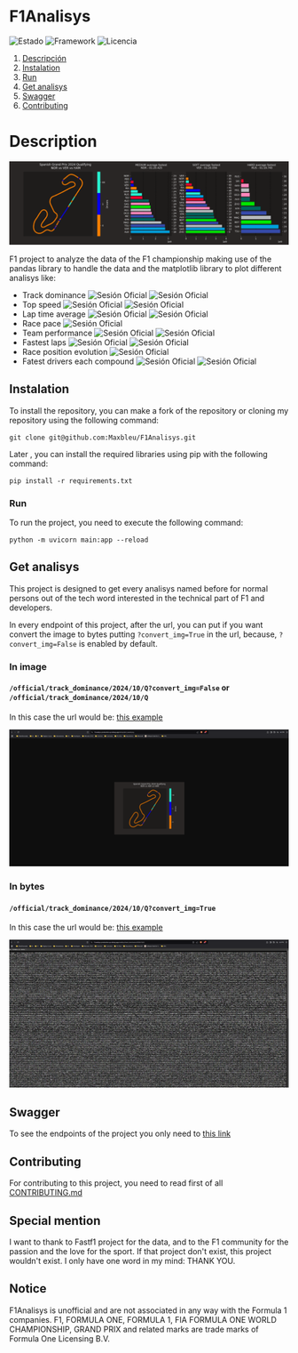 # F1Analisys

![Estado](https://img.shields.io/badge/Status-developing-yellow) ![Framework](https://img.shields.io/badge/Framework-FastAPI-red) ![Licencia](https://img.shields.io/badge/Licencia-MIT-yellow)

1. [Descripción](#descripción)
2. [Instalation](#instalation)
3. [Run](#run)
4. [Get analisys](#get-analisys)
5. [Swagger](#swagger)
6. [Contributing](#contributing)

# Description

<img src="./img/banner_repository.png" alt="Banner principal del proyecto">

F1 project to analyze the data of the F1 championship making use of the pandas library to handle the data and the matplotlib library to plot different analisys like:

- Track dominance ![Sesión Oficial](https://img.shields.io/badge/-Official-blue) ![Sesión Oficial](https://img.shields.io/badge/-Pretesting-red)
- Top speed ![Sesión Oficial](https://img.shields.io/badge/-Official-blue) ![Sesión Oficial](https://img.shields.io/badge/-Pretesting-red)
- Lap time average ![Sesión Oficial](https://img.shields.io/badge/-Official-blue) ![Sesión Oficial](https://img.shields.io/badge/-Pretesting-red)
- Race pace ![Sesión Oficial](https://img.shields.io/badge/-Official-blue)
- Team performance ![Sesión Oficial](https://img.shields.io/badge/-Official-blue) ![Sesión Oficial](https://img.shields.io/badge/-Pretesting-red)
- Fastest laps ![Sesión Oficial](https://img.shields.io/badge/-Official-blue) ![Sesión Oficial](https://img.shields.io/badge/-Pretesting-red)
- Race position evolution ![Sesión Oficial](https://img.shields.io/badge/-Races-orange)
- Fatest drivers each compound ![Sesión Oficial](https://img.shields.io/badge/-Official-blue) ![Sesión Oficial](https://img.shields.io/badge/-Pretesting-red)

## Instalation

To install the repository, you can make a fork of the repository or cloning my repository using the following command:

```commandline
git clone git@github.com:Maxbleu/F1Analisys.git
```

Later , you can install the required libraries using pip with the following command:

```commandline
pip install -r requirements.txt
```

### Run

To run the project, you need to execute the following command:

```commandline
python -m uvicorn main:app --reload
```


## Get analisys

This project is designed to get every analisys named before for normal persons out of the tech word interested in the technical part of F1 and developers.

In every endpoint of this project, after the url, you can put if you want convert the image to bytes putting 
`?convert_img=True` in the url, because, `?convert_img=False` is enabled by default. 

### In image

#### `/official/track_dominance/2024/10/Q?convert_img=False` or `/official/track_dominance/2024/10/Q`
In this case the url would be: [this example](https://f1analisys-production.up.railway.app/official/track_dominance/2024/10/Q)

<img src="./img/example_get_image_not_converted.png" alt="ejemplo de obtener un analisis sin convertir a bytes">

### In bytes
#### `/official/track_dominance/2024/10/Q?convert_img=True`
In this case the url would be: [this example](https://f1analisys-production.up.railway.app/official/track_dominance/2024/10/Q?convert_img=True)

<img src="./img/example_get_image_converted.png" alt="ejemplo de obtener un analisis convertido a bytes">

## Swagger

To see the endpoints of the project you only need to [this link](https://f1analisys-production.up.railway.app/)

## Contributing

For contributing to this project, you need to read first of all [CONTRIBUTING.md](https://github.com/Maxbleu/F1Analisys/blob/master/CONTRIBUTING.md)

## Special mention

I want to thank to Fastf1 project for the data, and to the F1 community for the passion and the love for the sport.
If that project don't exist, this project wouldn't exist. I only have one word in my mind: THANK YOU.

## Notice

F1Analisys is unofficial and are not associated in any way with the Formula 1 companies. F1, FORMULA ONE, FORMULA 1, FIA FORMULA ONE WORLD CHAMPIONSHIP, GRAND PRIX and related marks are trade marks of Formula One Licensing B.V.
